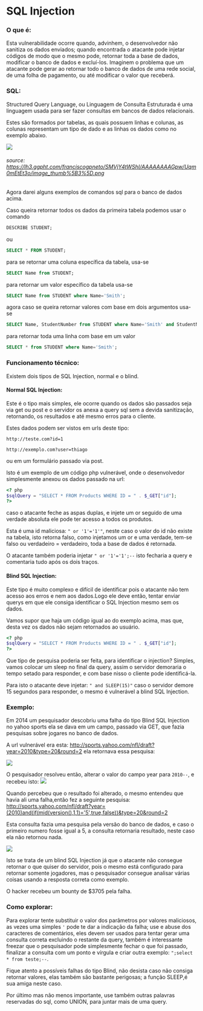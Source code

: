 # SQL Injection

### O que é:
Esta vulnerabilidade ocorre quando, advinhem, o desenvolvedor não sanitiza os dados enviados; quando encontrada o atacante pode injetar códigos de modo que o mesmo pode, retornar toda a base de dados, modificar o banco de dados e excluí-los. Imaginem o problema que um atacante pode gerar ao retornar todo o banco de dados de uma rede social, de uma folha de pagamento, ou até modificar o valor que receberá.

### SQL:

Structured Query Language, ou Linguagem de Consulta Estruturada é uma linguagem usada para ser fazer consultas em bancos de dados relacionais. 

Estes são formados por tabelas, as quais possuem linhas e colunas, as colunas representam um tipo de dado e as linhas os dados como no exemplo abaixo.

![](https://lh3.ggpht.com/franciscogpneto/SMVjY4tWShI/AAAAAAAAGpw/Uqm0mEtEt3o/image_thumb%5B3%5D.png)
###### source: https://lh3.ggpht.com/franciscogpneto/SMVjY4tWShI/AAAAAAAAGpw/Uqm0mEtEt3o/image_thumb%5B3%5D.png

Agora darei alguns exemplos de comandos sql para o banco de dados acima.

Caso queira retornar todos os dados da primeira tabela podemos usar o comando
```sql
DESCRIBE STUDENT;
```
ou
```sql
SELECT * FROM STUDENT;
```
para se retornar uma coluna específica da tabela, usa-se
```sql
SELECT Name from STUDENT;
```
para retornar um valor específico da tabela usa-se
```sql
SELECT Name from STUDENT where Name='Smith';
```
agora caso se queira retornar valores com base em dois argumentos usa-se
```sql
SELECT Name, StudentNumber from STUDENT where Name='Smith' and StudentNumber=17;
```
para retornar toda uma linha com base em um valor
```sql
SELECT * from STUDENT where Name='Smith';
```
### Funcionamento técnico:

Existem dois tipos de SQL Injection, normal e o blind.

#### Normal SQL Injection:

Este é o tipo mais simples, ele ocorre quando os dados são passados seja via get ou post e o servidor os anexa a query sql sem a devida sanitização, retornando, os resultados e até mesmo erros para o cliente.

Estes dados podem ser vistos em urls deste tipo:

```
http://teste.com?id=1
```
```
http://exemplo.com?user=thiago
```
ou em um formulário passado via post.

Isto é um exemplo de um código php vulnerável, onde o desenvolvedor simplesmente anexou os dados passado na url:

```php
<? php
$sqlQuery = "SELECT * FROM Products WHERE ID = " . $_GET["id"];
?>
```
caso o atacante feche as aspas duplas, e injete um or seguido de uma verdade absoluta ele pode ter acesso a todos os produtos.

Esta é uma id maliciosa: ```" or '1'='1'"```, neste caso o valor do id não existe na tabela, isto retorna falso, como injetamos um or e uma verdade, tem-se falso ou verdadeiro = verdadeiro, toda a base de dados é retornada.

O atacante também poderia injetar ```" or '1'='1';--``` isto fecharia a query e comentaria tudo após os dois traços.


#### Blind SQL Injection:

Este tipo é muito complexo e difícil de identificar pois o atacante não tem acesso aos erros e nem aos dados.Logo ele deve então, tentar enviar querys em que ele consiga identificar o SQL Injection mesmo sem os dados.

Vamos supor que haja um código igual ao do exemplo acima, mas que, desta vez os dados não sejam retornados ao usuário.

```php
<? php
$sqlQuery = "SELECT * FROM Products WHERE ID = " . $_GET["id"];
?>
```

Que tipo de pesquisa poderia ser feita, para identificar o injection? Simples, vamos colocar um sleep no final da query, assim o servidor demoraria o tempo setado para responder, e com base nisso o cliente pode identificá-la.

Para isto o atacante deve injetar: ```" and SLEEP(15)"``` caso o servidor demore 15 segundos para responder, o mesmo é vulnerável a blind SQL Injection.

### Exemplo:

Em 2014 um pesquisador descobriu uma falha do tipo Blind SQL Injection no yahoo sports ela se dava em um campo, passado via GET, que fazia pesquisas sobre jogares no banco de dados.

A url vulnerável era esta:  http://sports.yahoo.com/nfl/draft?year=2010&type=20&round=2 ela retornava essa pesquisa:

![](https://imgur.com/EApdO8p.png)

O pesquisador resolveu então, alterar o valor do campo year para ```2010--```, e recebeu isto:
![](https://imgur.com/6qdVFXP.png)

Quando percebeu que o resultado foi alterado, o mesmo entendeu que havia ali uma falha,então fez a seguinte pesquisa: http://sports.yahoo.com/nfl/draft?year=(2010)and(if(mid(version(),1,1)='5',true,false))&type=20&round=2

Esta consulta fazia uma pesquisa pela versão do banco de dados, e caso o primeiro numero fosse igual a 5, a consulta retornaria resultado, neste caso ela não retornou nada.

![](https://imgur.com/2vFLCtN.png)

Isto se trata de um blind SQL Injection já que o atacante não consegue retornar o que quiser do servidor, pois o mesmo está configurado para retornar somente jogadores, mas o pesquisador consegue analisar várias coisas usando a resposta correta como exemplo.

O hacker recebeu um bounty de $3705 pela falha.

### Como explorar:

Para explorar tente substituir o valor dos parâmetros por valores maliciosos, as vezes uma simples ```'``` pode te dar a indicação da falha; use e abuse dos caracteres de comentários, eles devem ser usados para tentar gerar uma consulta correta excluindo o restante da query, também é interessante freezar que o pesquisador pode simplesmente fechar o que foi passado, finalizar a consulta com um ponto e vírgula e criar outra exemplo: ```";select * from teste;--```.

Fique atento a possíveis falhas do tipo Blind, não desista caso não consiga retornar valores, elas também são bastante perigosas; a função SLEEP,é sua amiga neste caso.

Por último mas não menos importante, use também outras palavras reservadas do sql, como UNION, para juntar mais de uma query.